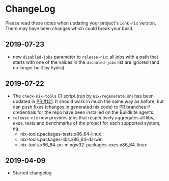 # ChangeLog

Please read these notes when updating your project's `iohk-nix`
version. There may have been changes which could break your build.

## 2019-07-23
   * new `disabled-jobs` parameter to `release-nix`: all jobs with a path
     that starts with one of the values in the `disabled-jobs` list are ignored
     (and no longer built by hydra).

## 2019-07-22
   * The `check-nix-tools` CI script (run by `nix/regenerate.sh`) has been updated in
     [PR #131](https://github.com/input-output-hk/iohk-nix/pull/131).
     It should work in much the same way as before, but can push fixes (changes in generated nix code)
     to PR branches if credentials for the repo have been installed on
     the Buildkite agents.
   * `release-nix` now provides jobs that respectively aggregates all libs, exes, tests and benchmarks of the project for each supported system, eg.:
     - nix-tools.packages-tests.x86_64-linux
     - nix-tools.packages-libs.x86_64-darwin
     - nix-tools.x86_64-pc-mingw32-packages-exes.x86_64-linux
   
## 2019-04-09

   * Started changelog
